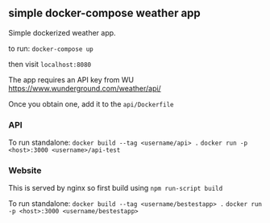 ## simple docker-compose weather app

Simple dockerized weather app.

to run: `docker-compose up`

then visit  `localhost:8080`

The app requires an API key from WU https://www.wunderground.com/weather/api/

Once you obtain one, add it to the `api/Dockerfile`

### API

To run standalone:
`docker build --tag <username/api> .`
`docker run -p <host>:3000 <username>/api-test`

### Website

This is served by nginx so first build using `npm run-script build`

To run standalone:
`docker build --tag <username/bestestapp> .`
`docker run -p <host>:3000 <username/bestestapp>`



